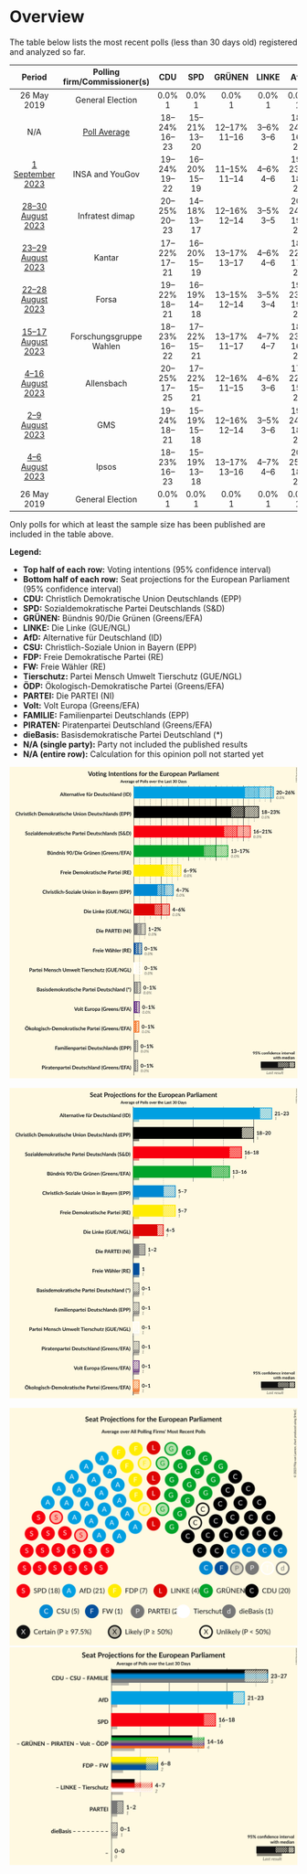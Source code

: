 # Overview

The table below lists the most recent polls (less than 30 days old) registered and analyzed so far.

| Period     | Polling firm/Commissioner(s) | CDU | SPD | GRÜNEN | LINKE | AfD | CSU | FDP | FW | Tierschutz | ÖDP | PARTEI | Volt | FAMILIE | PIRATEN | dieBasis |
|:----------:|:----------------------------:|:--:|:--:|:--:|:--:|:--:|:--:|:--:|:--:|:--:|:--:|:--:|:--:|:--:|:--:|:--:|
| 26 May 2019 | General Election | 0.0% <br> 1 | 0.0% <br> 1 | 0.0% <br> 1 | 0.0% <br> 1 | 0.0% <br> 1 | 0.0% <br> 1 | 0.0% <br> 1 | 0.0% <br> 1 | 0.0% <br> 1 | 0.0% <br> 1 | 0.0% <br> 1 | 0.0% <br> 1 | 0.0% <br> 1 | 0.0% <br> 1 | 0.0% <br> 1 |
| N/A | [Poll Average](average.html) | 18–24% <br> 16–23 | 15–21% <br> 13–20 | 12–17% <br> 11–16 | 3–6% <br> 3–6 | 18–24% <br> 16–23 | 5–8% <br> 4–8 | 5–9% <br> 5–9 | 1–2% <br> 1–2 | 1–2% <br> 1–2 | 0–1% <br> 0–1 | 1–3% <br> 1–3 | 0–1% <br> 0–1 | 0–1% <br> 0–1 | 0% <br> 0–1 | 0–1% <br> 0–1 |
| [1 September 2023](2023-09-01-INSAandYouGov.html) | INSA and YouGov | 19–24% <br> 19–22 | 16–20% <br> 15–19 | 11–15% <br> 11–14 | 4–6% <br> 4–6 | 19–23% <br> 18–23 | 5–7% <br> 5–7 | 6–9% <br> 5–8 | 1–2% <br> 1–2 | 1–2% <br> 1–2 | 0–1% <br> 0–1 | 1–3% <br> 1–3 | 0–1% <br> 0–1 | 0–1% <br> 0–1 | 0% <br> 0–1 | 0–1% <br> 0–1 |
| [28–30 August 2023](2023-08-30-Infratestdimap.html) | Infratest dimap | 20–25% <br> 20–23 | 14–18% <br> 13–17 | 12–16% <br> 12–14 | 3–5% <br> 3–5 | 20–24% <br> 19–23 | 5–8% <br> 5–8 | 5–7% <br> 5–7 | 1–2% <br> 1–2 | 1–2% <br> 1–2 | 0–1% <br> 0–1 | 1–3% <br> 1–3 | 0–1% <br> 0–1 | 0–1% <br> 0–1 | 0–1% <br> 0 | 0–1% <br> 0–1 |
| [23–29 August 2023](2023-08-29-Kantar.html) | Kantar | 17–22% <br> 17–21 | 16–20% <br> 15–19 | 13–17% <br> 13–17 | 4–6% <br> 4–6 | 18–22% <br> 17–20 | 4–7% <br> 4–6 | 6–9% <br> 5–9 | 1–2% <br> 1–2 | 1–2% <br> 1–2 | 0–1% <br> 1–2 | 1–3% <br> 1–3 | 0–1% <br> 0–1 | 0–1% <br> 0–1 | 0–1% <br> 0–1 | 0–1% <br> 0–1 |
| [22–28 August 2023](2023-08-28-Forsa.html) | Forsa | 19–22% <br> 18–21 | 16–19% <br> 14–18 | 13–15% <br> 12–14 | 3–5% <br> 3–4 | 19–23% <br> 19–22 | 5–7% <br> 5–7 | 6–8% <br> 6–7 | 1–2% <br> 1–2 | 1–2% <br> 1–2 | 1% <br> 1 | 2–3% <br> 2–3 | 1% <br> 1 | 0–1% <br> 0–1 | 0% <br> 0 | 0–1% <br> 0–1 |
| [15–17 August 2023](2023-08-17-ForschungsgruppeWahlen.html) | Forschungsgruppe Wahlen | 18–23% <br> 16–22 | 17–22% <br> 15–21 | 13–17% <br> 11–17 | 4–7% <br> 4–7 | 18–23% <br> 16–21 | 4–7% <br> 4–8 | 6–9% <br> 5–8 | 1–2% <br> 1–2 | 1–2% <br> 1–2 | 0–1% <br> 0–1 | 1–2% <br> 1–2 | 0–1% <br> 0–2 | 0–1% <br> 0–1 | 0–1% <br> 0–1 | 0–1% <br> 0–1 |
| [4–16 August 2023](2023-08-16-Allensbach.html) | Allensbach | 20–25% <br> 17–25 | 17–22% <br> 15–21 | 12–16% <br> 11–15 | 4–6% <br> 3–6 | 17–22% <br> 15–21 | 5–8% <br> 5–8 | 6–9% <br> 5–9 | 1–2% <br> 1–2 | 1–2% <br> 1–2 | 0–1% <br> 0–1 | 1–2% <br> 1–2 | 0–1% <br> 0–1 | 0–1% <br> 0–1 | 0–1% <br> 0–1 | 0–1% <br> 0–1 |
| [2–9 August 2023](2023-08-09-GMS.html) | GMS | 19–24% <br> 18–21 | 15–19% <br> 15–18 | 12–16% <br> 12–14 | 3–5% <br> 3–6 | 19–24% <br> 18–22 | 5–8% <br> 5–6 | 6–9% <br> 6–9 | 1–3% <br> 1–2 | 1–2% <br> 1–2 | 0–1% <br> 0–1 | 1–3% <br> 1–2 | 0–2% <br> 0–1 | 0–1% <br> 0–1 | 0–1% <br> 0 | 0–1% <br> 0–1 |
| [4–6 August 2023](2023-08-06-Ipsos.html) | Ipsos | 18–23% <br> 16–23 | 15–19% <br> 13–18 | 13–17% <br> 13–16 | 4–7% <br> 4–6 | 20–25% <br> 18–24 | 4–7% <br> 4–8 | 6–10% <br> 6–9 | 1–2% <br> 1–2 | 1–2% <br> 1–2 | 0–1% <br> 0–1 | 1–2% <br> 1–2 | 0–1% <br> 0–1 | 0–1% <br> 0–1 | 0–1% <br> 0–1 | 0–1% <br> 0–1 |
| 26 May 2019 | General Election | 0.0% <br> 1 | 0.0% <br> 1 | 0.0% <br> 1 | 0.0% <br> 1 | 0.0% <br> 1 | 0.0% <br> 1 | 0.0% <br> 1 | 0.0% <br> 1 | 0.0% <br> 1 | 0.0% <br> 1 | 0.0% <br> 1 | 0.0% <br> 1 | 0.0% <br> 1 | 0.0% <br> 1 | 0.0% <br> 1 |

Only polls for which at least the sample size has been published are included in the table above.

**Legend:**
+ **Top half of each row:** Voting intentions (95% confidence interval)
+ **Bottom half of each row:** Seat projections for the European Parliament (95% confidence interval)
+ **CDU:** Christlich Demokratische Union Deutschlands (EPP)
+ **SPD:** Sozialdemokratische Partei Deutschlands (S&D)
+ **GRÜNEN:** Bündnis 90/Die Grünen (Greens/EFA)
+ **LINKE:** Die Linke (GUE/NGL)
+ **AfD:** Alternative für Deutschland (ID)
+ **CSU:** Christlich-Soziale Union in Bayern (EPP)
+ **FDP:** Freie Demokratische Partei (RE)
+ **FW:** Freie Wähler (RE)
+ **Tierschutz:** Partei Mensch Umwelt Tierschutz (GUE/NGL)
+ **ÖDP:** Ökologisch-Demokratische Partei (Greens/EFA)
+ **PARTEI:** Die PARTEI (NI)
+ **Volt:** Volt Europa (Greens/EFA)
+ **FAMILIE:** Familienpartei Deutschlands (EPP)
+ **PIRATEN:** Piratenpartei Deutschland (Greens/EFA)
+ **dieBasis:** Basisdemokratische Partei Deutschland (*)
+ **N/A (single party):** Party not included the published results
+ **N/A (entire row):** Calculation for this opinion poll not started yet


![Graph with voting intentions not yet produced](average.png "Voting Intentions")

![Graph with seats not yet produced](average-seats.png "Seats")

![Graph with seating plan not yet produced](average-seating-plan.png "Seating Plan")
![Graph with coalitions seats not yet produced](average-coalitions-seats.png "Coalitions Seats")
